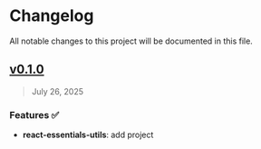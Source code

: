 # Changelog

All notable changes to this project will be documented in this file.

## [v0.1.0](https://github.com/agusmgarcia/react-essentials/tree/@agusmgarcia/react-essentials-utils@v0.1.0)

> July 26, 2025

### Features ✅

- **react-essentials-utils**: add project
